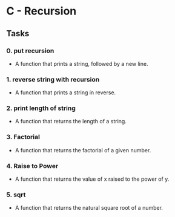 # **C - Recursion**

## **Tasks**

### 0. put recursion
- A function that prints a string, followed by a new line.

### 1. reverse string with recursion
- A function that prints a string in reverse.

### 2. print length of string
- A function that returns the length of a string.

### 3. Factorial
- A function that returns the factorial of a given number.

### 4. Raise to Power
- A function that returns the value of x raised to the power of y.

### 5. sqrt
- A function that returns the natural square root of a number.
